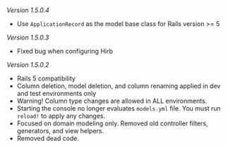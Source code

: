 *Version 1.5.0.4*
- Use `ApplicationRecord` as the model base class for Rails version >= 5

*Version 1.5.0.3*
- Fixed bug when configuring Hirb

*Version 1.5.0.2*

- Rails 5 compatibility
- Column deletion, model deletion, and column renaming applied in dev and test environments only
- Warning! Column type changes are allowed in ALL environments.
- Starting the console no longer evaluates `models.yml` file.  You must run `reload!` to apply any changes.
- Focused on domain modeling only. Removed old controller filters, generators, and view helpers.
- Removed dead code.
